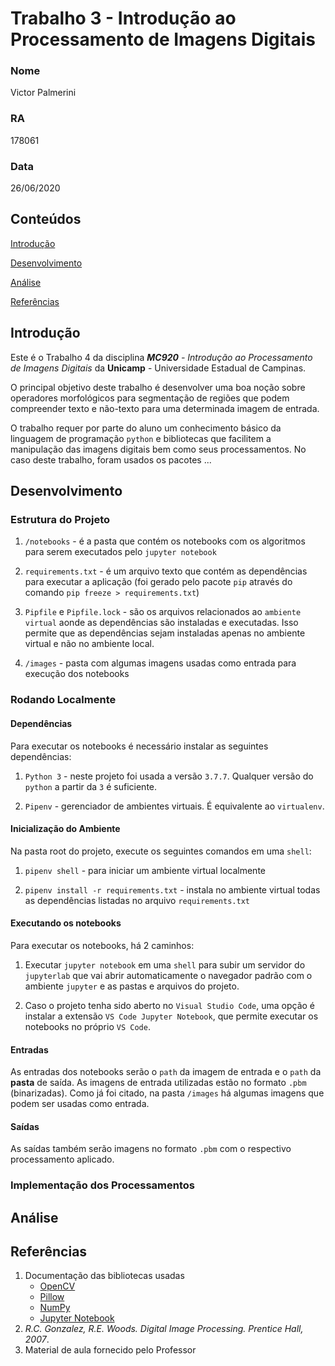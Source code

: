 # Trabalho 3 - Introdução ao Processamento de Imagens Digitais

### Nome

Victor Palmerini

### RA

178061

### Data

26/06/2020

## Conteúdos

[Introdução](#introdução)

[Desenvolvimento](#desenvolvimento)

[Análise](#análise)

[Referências](#referências)

## Introdução

Este é o Trabalho 4 da disciplina _**MC920** - Introdução ao Processamento de Imagens Digitais_ da **Unicamp** - Universidade Estadual de Campinas.

O principal objetivo deste trabalho é desenvolver uma boa noção sobre operadores morfológicos para segmentação
de regiões que podem compreender texto e não-texto para uma determinada imagem de entrada.

O trabalho requer por parte do aluno um conhecimento básico da linguagem de programação `python` e bibliotecas que facilitem a manipulação das imagens digitais bem como seus processamentos. No caso deste trabalho, foram usados os pacotes ...

## Desenvolvimento

### Estrutura do Projeto

1. `/notebooks` - é a pasta que contém os notebooks com os algoritmos para serem executados pelo `jupyter notebook`

2. `requirements.txt` - é um arquivo texto que contém as dependências para executar a aplicação (foi gerado pelo pacote `pip` através do comando `pip freeze > requirements.txt`)

3. `Pipfile` e `Pipfile.lock` - são os arquivos relacionados ao `ambiente virtual` aonde as dependências são instaladas e executadas. Isso permite que as dependências sejam instaladas apenas no ambiente virtual e não no ambiente local.

4. `/images` - pasta com algumas imagens usadas como entrada para execução dos notebooks

### Rodando Localmente

#### Dependências

Para executar os notebooks é necessário instalar as seguintes dependências:

1. `Python 3` - neste projeto foi usada a versão `3.7.7`. Qualquer versão do `python` a partir da `3` é suficiente.

2. `Pipenv` - gerenciador de ambientes virtuais. É equivalente ao `virtualenv`.

#### Inicialização do Ambiente

Na pasta root do projeto, execute os seguintes comandos em uma `shell`:

1. `pipenv shell` - para iniciar um ambiente virtual localmente

2. `pipenv install -r requirements.txt` - instala no ambiente virtual todas as dependências listadas no arquivo `requirements.txt`

#### Executando os notebooks

Para executar os notebooks, há 2 caminhos:

1. Executar `jupyter notebook` em uma `shell` para subir um servidor do `jupyterlab` que vai abrir automaticamente o navegador padrão com o ambiente `jupyter` e as pastas e arquivos do projeto.

2. Caso o projeto tenha sido aberto no `Visual Studio Code`, uma opção é instalar a extensão `VS Code Jupyter Notebook`, que permite executar os notebooks no próprio `VS Code`.

#### Entradas

As entradas dos notebooks serão o `path` da imagem de entrada e o `path` da **pasta** de saída. As imagens de entrada utilizadas estão no formato `.pbm` (binarizadas). Como já foi citado, na pasta `/images` há algumas imagens que podem ser usadas como entrada.

#### Saídas

As saídas também serão imagens no formato `.pbm` com o respectivo processamento aplicado.

### Implementação dos Processamentos

## Análise

## Referências

1. Documentação das bibliotecas usadas
   - [OpenCV](https://opencv-python-tutroals.readthedocs.io/en/latest/index.html)
   - [Pillow](https://pillow.readthedocs.io/en/stable/)
   - [NumPy](https://docs.scipy.org/doc/numpy/reference/)
   - [Jupyter Notebook](https://jupyter-notebook.readthedocs.io/en/stable/)
2. _R.C. Gonzalez, R.E. Woods. Digital Image Processing. Prentice Hall, 2007_.
3. Material de aula fornecido pelo Professor

